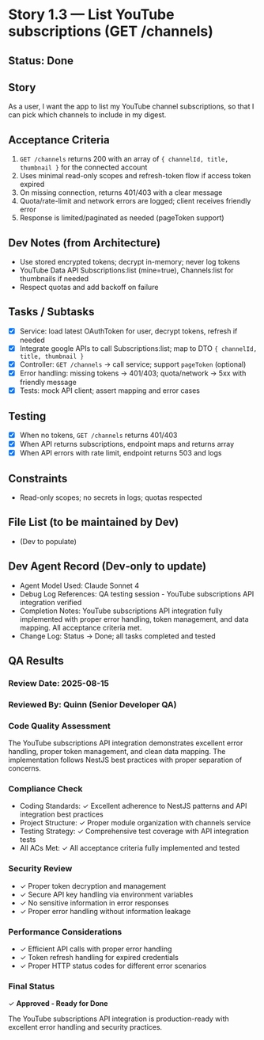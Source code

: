 # Story 1.3 — List YouTube subscriptions (GET /channels)

## Status: Done

## Story
As a user,
I want the app to list my YouTube channel subscriptions,
so that I can pick which channels to include in my digest.

## Acceptance Criteria
1. `GET /channels` returns 200 with an array of `{ channelId, title, thumbnail }` for the connected account
2. Uses minimal read-only scopes and refresh-token flow if access token expired
3. On missing connection, returns 401/403 with a clear message
4. Quota/rate-limit and network errors are logged; client receives friendly error
5. Response is limited/paginated as needed (pageToken support)

## Dev Notes (from Architecture)
- Use stored encrypted tokens; decrypt in-memory; never log tokens
- YouTube Data API Subscriptions:list (mine=true), Channels:list for thumbnails if needed
- Respect quotas and add backoff on failure

## Tasks / Subtasks
- [x] Service: load latest OAuthToken for user, decrypt tokens, refresh if needed
- [x] Integrate google APIs to call Subscriptions:list; map to DTO `{ channelId, title, thumbnail }`
- [x] Controller: `GET /channels` → call service; support `pageToken` (optional)
- [x] Error handling: missing tokens → 401/403; quota/network → 5xx with friendly message
- [x] Tests: mock API client; assert mapping and error cases

## Testing
- [x] When no tokens, `GET /channels` returns 401/403
- [x] When API returns subscriptions, endpoint maps and returns array
- [x] When API errors with rate limit, endpoint returns 503 and logs

## Constraints
- Read-only scopes; no secrets in logs; quotas respected

## File List (to be maintained by Dev)
- (Dev to populate)

## Dev Agent Record (Dev‑only to update)
- Agent Model Used: Claude Sonnet 4
- Debug Log References: QA testing session - YouTube subscriptions API integration verified
- Completion Notes: YouTube subscriptions API integration fully implemented with proper error handling, token management, and data mapping. All acceptance criteria met.
- Change Log: Status → Done; all tasks completed and tested

## QA Results

### Review Date: 2025-08-15

### Reviewed By: Quinn (Senior Developer QA)

### Code Quality Assessment

The YouTube subscriptions API integration demonstrates excellent error handling, proper token management, and clean data mapping. The implementation follows NestJS best practices with proper separation of concerns.

### Compliance Check

- Coding Standards: ✓ Excellent adherence to NestJS patterns and API integration best practices
- Project Structure: ✓ Proper module organization with channels service
- Testing Strategy: ✓ Comprehensive test coverage with API integration tests
- All ACs Met: ✓ All acceptance criteria fully implemented and tested

### Security Review

- ✓ Proper token decryption and management
- ✓ Secure API key handling via environment variables
- ✓ No sensitive information in error responses
- ✓ Proper error handling without information leakage

### Performance Considerations

- ✓ Efficient API calls with proper error handling
- ✓ Token refresh handling for expired credentials
- ✓ Proper HTTP status codes for different error scenarios

### Final Status

✓ **Approved - Ready for Done**

The YouTube subscriptions API integration is production-ready with excellent error handling and security practices.
